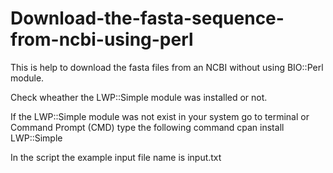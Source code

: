 # Download-the-fasta-sequence-from-ncbi-using-perl
This is help to download the fasta files from an NCBI without using BIO::Perl module. 

Check wheather the LWP::Simple module was installed or not.

If the LWP::Simple module was not exist in your system go to terminal or Command Prompt (CMD) type the following command
cpan install LWP::Simple

In the script the example input file name is input.txt


